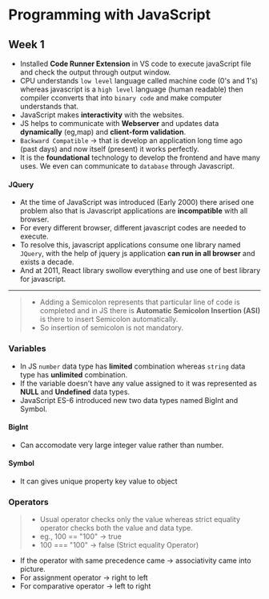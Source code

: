 # Programming with JavaScript
## Week 1
* Installed **Code Runner Extension** in VS code to execute javaScript file and check the output through output window.
* CPU understands `low level` language called machine code (0's and 1's) whereas javascript is a `high level` language (human readable) then compiler cconverts that into `binary code` and make computer understands that.
* JavaScript makes **interactivity** with the websites.
* JS helps to communicate with **Webserver** and updates data **dynamically** (eg,map) and **client-form validation**.
* `Backward Compatible` -> that is develop an application long time ago (past days) and now itself (present) it works perfectly.
* It is the **foundational** technology to develop the frontend and have many uses. We even can communicate to `database` through Javascript.
#### JQuery
* At the time of JavaScript was introduced (Early 2000) there arised one problem also that is Javascript applications are **incompatible** with all browser.
* For every different browser, different javascript codes are needed to execute. 
* To resolve this, javascript applications consume one library named `JQuery`, with the help of jquery js application **can run in all browser** and exists a decade.
* And at 2011, React library swollow everything and use one of best library for javascript.
---------------------------
> - Adding a Semicolon represents that particular line of code is completed and in JS there is **Automatic Semicolon Insertion (ASI)** is there to insert Semicolon automatically.
> - So insertion of semicolon is not mandatory.

### Variables
* In JS `number` data type has **limited** combination whereas `string` data type has **unlimited** combination.
* If the variable doesn't have any value assigned to it was represented as **NULL** and **Undefined** data types.
* JavaScript ES-6 introduced new two data types named BigInt and Symbol.
#### BigInt
* Can accomodate very large integer value rather than number.
#### Symbol
* It can gives unique property key value to object
### Operators
> - Usual operator checks only the value whereas strict equality operator checks both the value and data type.
> - eg., 100 == "100" -> true
> - 100 === "100" -> false (Strict equality Operator)
* If the operator with same precedence came -> associativity came into picture.
* For assignment operator -> right to left 
* For comparative operator -> left to right

